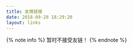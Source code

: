 ```yaml
---
title: 友情链接
date: 2018-09-28 18:29:20
layout: links
---
```


{% note info %}
暂时不接受友链！
{% endnote %}

<!-- {% note info no-icon %}
#### 基本信息
- 名称：菠菜眾長
- 地址：<https://lruihao.cn>
- 描述：从ACM到Web，分享程序、技巧、干货，记录心情、学习、成长！
- Logo： [site-meta](https://lruihao.cn/images/site-meta.jpg) [avatar](https://lruihao.cn/images/avatar.png) [gravatar](https://gravatar.loli.net/avatar/3f985efb5907ca52944a3cd7edd51606?d=wavatar&v=1.3.10) （任选其一）
{% endnote %}

{% note danger no-icon %}
#### 友情提醒
1. 互换友链请在评论留言，**仅限个人非商业博客/网站**，最好加上你网站的描述，以便区分。 （排名不分先后）
2. **站点失效、停止维护、内容不当都可能被取消链接！**
3. **那些不尊重他人劳动成果，转载不加出处的，或恶意行为的站点，还请您不要来进行交换了。**
{% endnote %} -->

<!-- 
|<center>链接</center>|<center>描述</center>|
|:--|:--|
|[愛如潮水](https://recell.github.io)|蒙镛、老铁,一句两句说不清|
|[鲸落oh](https://hexiongbiao.cn)|又一个被我带入坑的小伙子！|
|[francs](https://postgres.fun)|PostgreSQL中文网。数据库。francs.top|
|[赵俊](http://www.zhaojun.im)| java 干货, VPS 知识, 软件推荐等。valine-admin👍|
|[hojun](https://www.hojun.cn)|一个好奇的博客。前端开发|
|[酱油哥](https://enfangzhong.github.io)|机器学习，SQL|
|[小情书](https://lancelik.github.io)|坐标上海，前后端工程师|
|[Domon](https://www.domon.cn)|主要涉及Android端技术，前沿其他技术和生活吐槽。|
|[mythsman](http://blog.mythsman.com)|hexo-douban插件开发者，坐标上海拼多多//博客看起来是个很有生活感与学习感的地方|
|[孤舟leng](https://blleng.cn)|记录一些有趣的技术，分享算法和一些想法|
|[wizzie](https://wizzie.top)|“Brave, Confident, Come on!”|
|[莫子谦](https://www.xiaomujin.club)|记录生活，记录故事。\-\-身体和灵魂，总要有一个在路上。|
|[星空无限](https://liyangzone.com)|前端开发，骑行爱好者，分享技术、分享生活。|
|[北宸博客](https://leafjame.github.io)|“Java狮 北漂男 摄影 旅行 赚钱”|
|[小丁的个人博客](https://tding.top)|“世间所有的相遇，都是久别重逢”|
|[在线分享网](https://me.obey.fun)|分享，成为你我之间的快乐！|
|[Higher's blog](https://luotaocheng.github.io)|罗陶成，湖南工业大学通信工程|
|[戎码人生](http://qiuchengjia.cn)|邱承佳学长ACM,java,安卓等，还有搭这个博客的启发|
-->
